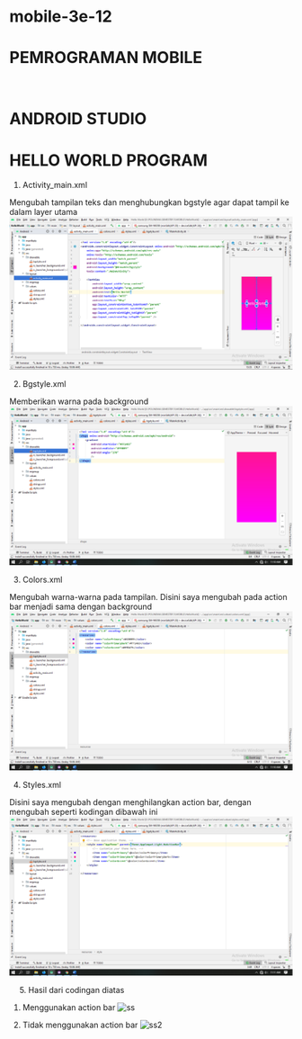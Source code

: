 # mobile-3e-12

# PEMROGRAMAN MOBILE

 
# ANDROID STUDIO
# HELLO WORLD PROGRAM

1.	Activity_main.xml

Mengubah tampilan teks dan menghubungkan bgstyle agar dapat tampil ke dalam layer utama
![1](IMG/1.png)


2.	Bgstyle.xml

Memberikan warna pada background
![2](IMG/2.png)


3.	Colors.xml

Mengubah warna-warna pada tampilan. Disini saya mengubah pada action bar menjadi sama dengan background
![3](IMG/3.png)
 

4.	Styles.xml

Disini saya mengubah dengan menghilangkan action bar, dengan mengubah seperti kodingan dibawah ini
![4](IMG/4.png)
 
 
5.	Hasil dari codingan diatas

1.	Menggunakan action bar
![ss](IMG/ss.png)

 
2.	Tidak menggunakan action bar
![ss2](IMG/ss2.png)
 

